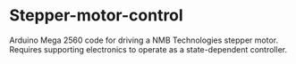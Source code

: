 # Stepper-motor-control
Arduino Mega 2560 code for driving a NMB Technologies stepper motor. Requires supporting electronics to operate as a state-dependent controller.

